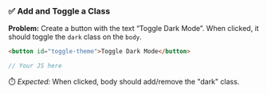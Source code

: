 ### ✅ **Add and Toggle a Class**

**Problem:**
Create a button with the text “Toggle Dark Mode”. When clicked, it should toggle the `dark` class on the `body`.

```html
<button id="toggle-theme">Toggle Dark Mode</button>
```

```js
// Your JS here
```

⏱️ _Expected:_ When clicked, body should add/remove the "dark" class.
